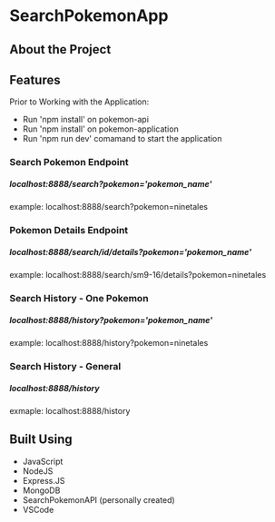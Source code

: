 # SearchPokemonApp

## About the Project

## Features
Prior to Working with the Application:
- Run 'npm install' on pokemon-api
- Run 'npm install' on pokemon-application
- Run 'npm run dev' comamand to start the application


### Search Pokemon Endpoint
##### localhost:8888/search?pokemon='pokemon_name'
example: localhost:8888/search?pokemon=ninetales

### Pokemon Details Endpoint
##### localhost:8888/search/id/details?pokemon='pokemon_name'
example: localhost:8888/search/sm9-16/details?pokemon=ninetales



### Search History - One Pokemon
##### localhost:8888/history?pokemon='pokemon_name'
example: localhost:8888/history?pokemon=ninetales


### Search History - General
##### localhost:8888/history
exmaple: localhost:8888/history



## Built Using
- JavaScript
- NodeJS
- Express.JS
- MongoDB
- SearchPokemonAPI (personally created)
- VSCode
